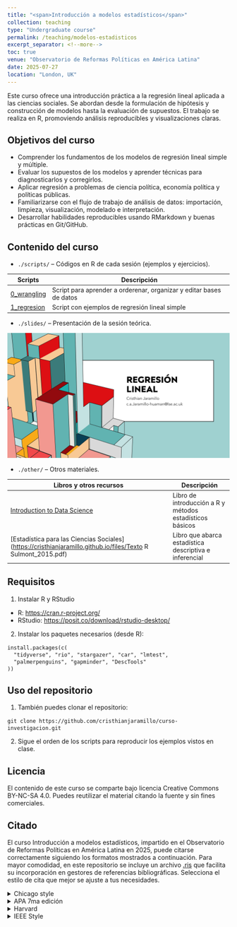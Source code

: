 ```yaml
---
title: "<span>Introducción a modelos estadísticos</span>"
collection: teaching
type: "Undergraduate course"
permalink: /teaching/modelos-estadisticos
excerpt_separator: <!--more-->
toc: true
venue: "Observatorio de Reformas Políticas en América Latina"
date: 2025-07-27
location: "London, UK"
---
```


Este curso ofrece una introducción práctica a la regresión lineal aplicada a las ciencias sociales. Se abordan desde la formulación de hipótesis y construcción de modelos hasta la evaluación de supuestos. El trabajo se realiza en R, promoviendo análisis reproducibles y visualizaciones claras.

<!--more-->

## Objetivos del curso

-   Comprender los fundamentos de los modelos de regresión lineal simple y múltiple.
-   Evaluar los supuestos de los modelos y aprender técnicas para diagnosticarlos y corregirlos.
-   Aplicar regresión a problemas de ciencia política, economía política y políticas públicas.
-   Familiarizarse con el flujo de trabajo de análisis de datos: importación, limpieza, visualización, modelado e interpretación.
-   Desarrollar habilidades reproducibles usando RMarkdown y buenas prácticas en Git/GitHub.

## Contenido del curso

-   `./scripts/` – Códigos en R de cada sesión (ejemplos y ejercicios).

| Scripts            | Descripción   |
| --------           | ------ |
| [0_wrangling](https://cristhianjaramillo.github.io/files/0_wrangling.R)     |Script para aprender a orderenar, organizar y editar bases de datos|
| [1_regresion](https://cristhianjaramillo.github.io/files/1_regresion.R)    |Script con ejemplos de regresión lineal simple|

-   `./slides/` – Presentación de la sesión teórica.

[![](images/regresion_lineal.jpg)](https://cristhianjaramillo.github.io/files/regresion_lineal.pdf)

-   `./other/` – Otros materiales.

| Libros y otros recursos            | Descripción   |
| --------           | ------ |
| [Introduction to Data Science](https://rafalab.dfci.harvard.edu/dsbook)     |Libro de introducción a R y métodos estadísticos básicos|
| [Estadística para las Ciencias Sociales](https://cristhianjaramillo.github.io/files/Texto R Sulmont_2015.pdf)    |Libro que abarca estadística descriptiva e inferencial|

## Requisitos

1. Instalar R y RStudio
   
-   R: https://cran.r-project.org/
-   RStudio: https://posit.co/download/rstudio-desktop/

2. Instalar los paquetes necesarios (desde R):
   
```
install.packages(c(
  "tidyverse", "rio", "stargazer", "car", "lmtest",
  "palmerpenguins", "gapminder", "DescTools"
))
```

## Uso del repositorio

1. También puedes clonar el repositorio:
   
```
git clone https://github.com/cristhianjaramillo/curso-investigacion.git
```

2. Sigue el orden de los scripts para reproducir los ejemplos vistos en clase.

## Licencia

El contenido de este curso se comparte bajo licencia Creative Commons BY-NC-SA 4.0. Puedes reutilizar el material citando la fuente y sin fines comerciales.

## Citado

El curso Introducción a modelos estadísticos, impartido en el Observatorio de Reformas Políticas en América Latina en 2025, puede citarse correctamente siguiendo los formatos mostrados a continuación. Para mayor comodidad, en este repositorio se incluye un archivo [.ris](https://cristhianjaramillo.github.io/files/modelos_estadisticos_jaramillo.ris) que facilita su incorporación en gestores de referencias bibliográficas. Selecciona el estilo de cita que mejor se ajuste a tus necesidades.

<details>

<summary>Chicago style</summary>

``` r
Jaramillo, Cristhian. 2025. “Introducción a modelos estadísticos.” Curso de pregrado en el Observatorio de Reformas Políticas en América Latina, London, UK, 27 de julio. https://cristhianjaramillo.github.io/teaching/modelos-estadisticos
```

</details>

<details>

<summary>APA 7ma edición</summary>

``` git
Jaramillo, C. (2025, julio). Introducción a modelos estadísticos [Curso de pregrado]. Observatorio de Reformas Políticas en América Latina. London, UK. Disponible en https://cristhianjaramillo.github.io/teaching/modelos-estadisticos
```

</details>

<details>

<summary>Harvard</summary>

``` git
Jaramillo, C., 2025. Introducción a modelos estadísticos. Observatorio de Reformas Políticas en América Latina, London, UK. Disponible en: https://cristhianjaramillo.github.io/teaching/modelos-estadisticos [Accedido 29 julio 2025].
```

</details>

<details>

<summary>IEEE Style</summary>

``` r
C. Jaramillo, "Introducción a modelos estadísticos," Observatorio de Reformas Políticas en América Latina, London, UK, Jul. 2025. [En línea]. Disponible en: https://cristhianjaramillo.github.io/teaching/modelos-estadisticos
```

</details>
